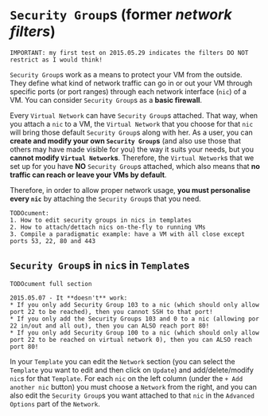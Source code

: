 # `Security Group`s (former _network filters_)

```
IMPORTANT: my first test on 2015.05.29 indicates the filters DO NOT restrict as I would think!
```

`Security Group`s work as a means to protect your VM from the outside. They define what kind of network traffic can go in or out your VM through specific ports (or port ranges) through each network interface (`nic`) of a VM. You can consider `Security Group`s as a **basic firewall**.

Every `Virtual Network` can have `Security Group`s attached. That way, when you attach a `nic` to a VM, the `Virtual Network` that you choose for that `nic` will bring those default `Security Group`s along with her. As a user, you can **create and modify your own `Security Group`s** (and also use those that others may have made visible for you) the way it suits your needs, but you **cannot modify `Virtual Network`s**. Therefore, the `Virtual Network`s that we set up for you have **NO** `Security Group`s attached, which also means that **no traffic can reach or leave your VMs by default**.

Therefore, in order to allow proper network usage, **you must personalise every `nic`** by attaching the `Security Group`s that you need.

```
TODOcument: 
1. How to edit security groups in nics in templates
2. How to attach/dettach nics on-the-fly to running VMs
3. Compile a paradigmatic example: have a VM with all close except ports 53, 22, 80 and 443
```

## `Security Group`s in `nic`s in `Template`s
```
TODOcument full section

2015.05.07 - It **doesn't** work:
* If you only add Security Group 103 to a nic (which should only allow port 22 to be reached), then you cannot SSH to that port!
* If you only add the Security Groups 103 and 0 to a nic (allowing por 22 in/out and all out), then you can ALSO reach port 80!
* If you only add Security Group 100 to a nic (which should only allow port 22 to be reached on virtual network 0), then you can ALSO reach port 80!
```

In your `Template` you can edit the `Network` section (you can select the `Template` you want to edit and then click on `Update`) and add/delete/modify `nic`s for that `Template`. For each `nic` on the left column (under the `+ Add another nic` button) you must choose a `Network` from the right, and you can also edit the `Security Group`s you want attached to that `nic` in the `Advanced Options` part of the `Network`.